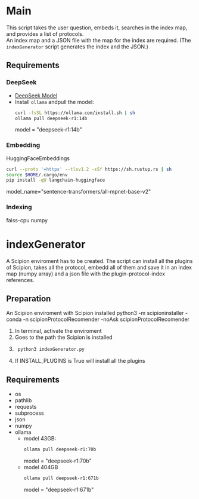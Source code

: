 # Main

This script takes the user question, embeds it, searches in the index map, and provides a list of protocols.  
An index map and a JSON file with the map for the index are required. (The `indexGenerator` script generates the index and the JSON.)

## Requirements

### DeepSeek
- [DeepSeek Model](https://ollama.com/library/deepseek-r1:14b)
- Install `ollama` andpull the model:
  ```bash
  curl -fsSL https://ollama.com/install.sh | sh 
  ollama pull deepseek-r1:14b
  ```
  model = "deepseek-r1:14b"


### Embedding
  HuggingFaceEmbeddings
  ```bash
  curl --proto '=https' --tlsv1.2 -sSf https://sh.rustup.rs | sh
  source $HOME/.cargo/env
  pip install -qU langchain-huggingface
  ```
  model_name="sentence-transformers/all-mpnet-base-v2"
  

### Indexing
  faiss-cpu
  numpy
  


#  indexGenerator

A Scipion enviroment has to be created. The script can install all the plugins of Scipion, takes all the protocol, embedd all of them and save it in an index map (numpy array) and a json file with the plugin-protocol-index references.

## Preparation
An Scipion enviroment with Scipion installed  python3 -m scipioninstaller -conda -n scipionProtocolRecomender -noAsk scipionProtocolRecomender
1. In terminal, activate the enviroment
2. Goes to the path the Scipion is installed
3. ```bash
    python3 indexGenerator.py
    ```
4. If INSTALL_PLUGINS is True will install all the plugins

## Requirements
- os
- pathlib
- requests
- subprocess
- json
- numpy
- ollama
  - model 43GB:
    ```bash
    ollama pull deepseek-r1:70b
    ```
    model = "deepseek-r1:70b"
  - model 404GB
    ```bash
    ollama pull deepseek-r1:671b
    ```
    model = "deepseek-r1:671b"
  
